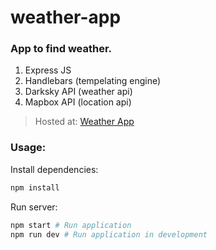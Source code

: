 # weather-app

### App to find weather.

1. Express JS
1. Handlebars (tempelating engine)
1. Darksky API (weather api)
1. Mapbox API (location api)

> Hosted at: [Weather App](http://sps-weather-app.herokuapp.com/)

### Usage:
Install dependencies:
```bash
npm install
```
Run server:
```bash
npm start # Run application
npm run dev # Run application in development
```
